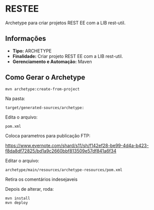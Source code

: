 # RESTEE

Archetype para criar projetos REST EE com a LIB rest-util.

## Informações
* **Tipo:** ARCHETYPE
* **Finalidade:** Criar projeto REST EE com a LIB rest-util.
* **Gerenciamento e Automação:** Maven

## Como Gerar o Archetype

	mvn archetype:create-from-project

Na pasta:

	target/generated-sources/archetype:

Edita o arquivo: 

	pom.xml
 
Coloca parametros para publicação FTP: 

https://www.evernote.com/shard/s11/sh/f142ef28-be99-4d4a-b423-f8da8df72825/bd1a9c2660bbf813509e57df841a6f34

Editar o arquivo: 

	archetype/main/resources/archetype-resources/pom.xml

Retira os comentários indesejaveis

Depois de alterar, roda:
 
	mvn install
	mvn deploy
		
		
		